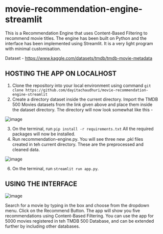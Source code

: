 # movie-recommendation-engine-streamlit

This is a Recommendation Engine that uses Content-Based Filtering to recommend movie titles. The engine has been built on Python and the interface has been implemented using Streamlit. It is a very light program with minimal customisation. 

Dataset - https://www.kaggle.com/datasets/tmdb/tmdb-movie-metadata

## HOSTING THE APP ON LOCALHOST

1. Clone the repository into your local environment using command `git clone https://github.com/dayitachaudhuri/movie-recommendation-engine-streamlit`
2. Create a directory dataset inside the current directory. Import the TMDB 500 Movies datasets from the link given above and place them inside the dataset directory. The directory will now look somewhat like this -
  
  ![image](https://user-images.githubusercontent.com/77076578/169348033-d63755c7-e278-444a-921e-0e52a8928d48.png)

3. On the terminal, run `pip install -r requirements.txt` All the required packages will now be installed.
4. Run recommendation-engine.py. You will see three new .pkl files created in teh current directory. These are the preprocessed and cleaned data.
  
  ![image](https://user-images.githubusercontent.com/77076578/169348664-30194b5b-d618-4fab-970a-d5f470032f10.png)

6. On the terminal, run `streamlit run app.py`.

## USING THE INTERFACE

  ![image](https://user-images.githubusercontent.com/77076578/169349118-baf2250b-c09e-40a8-8dc9-1de48afbacfa.png)

Search for a movie by typing in the box and choose from the dropdown menu. Click on the Recommend Button. The app will show you five recommendations using Content-Based Filtering. You can use the app for 5000 movies registered in teh TMDB 500 Database, and can be extended further by including other databases.

